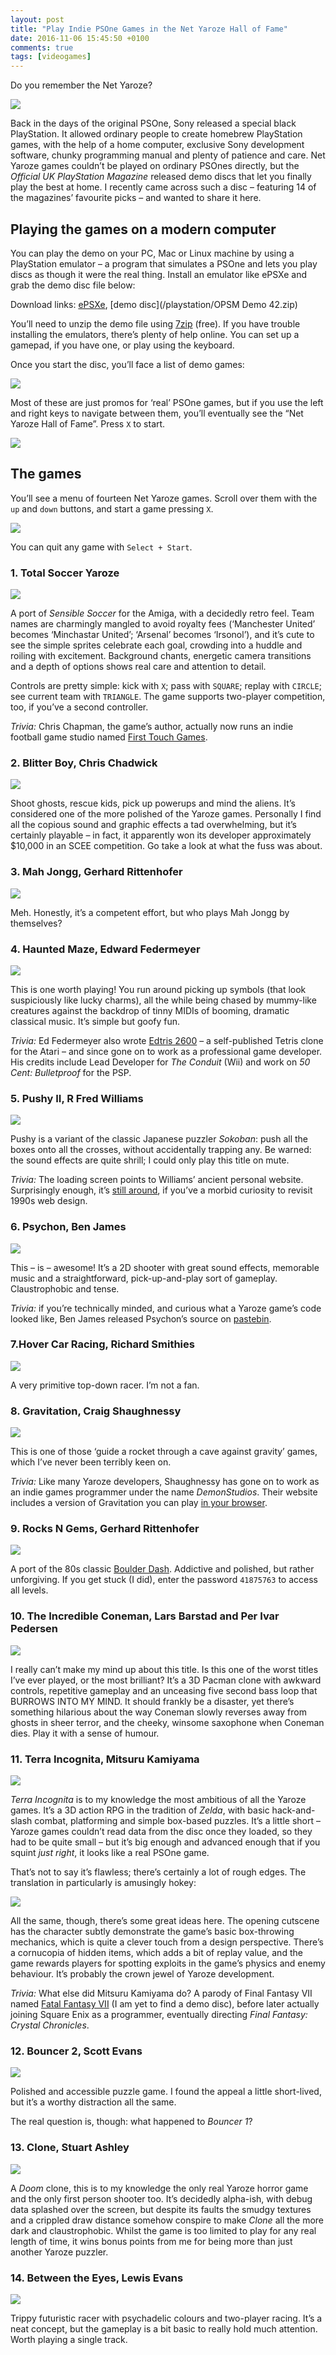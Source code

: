 ```yaml
---
layout: post
title: "Play Indie PSOne Games in the Net Yaroze Hall of Fame"
date: 2016-11-06 15:45:50 +0100
comments: true
tags: [videogames]
---
```

Do you remember the Net Yaroze?

![](/images/2016/Net-Yaroze-Full-Sdk-Med.jpg)

Back in the days of the original PSOne, Sony released a special black PlayStation. It allowed ordinary people to create homebrew PlayStation games, with the help of a home computer, exclusive Sony development software, chunky programming manual and plenty of patience and care. Net Yaroze games couldn’t be played on ordinary PSOnes directly, but the _Official UK PlayStation Magazine_ released demo discs that let you finally play the best at home. I recently came across such a disc – featuring 14 of the magazines’ favourite picks – and wanted to share it here.
<!--more-->

Playing the games on a modern computer
--------------------------------------

You can play the demo on your PC, Mac or Linux machine by using a PlayStation emulator – a program that simulates a PSOne and lets you play discs as though it were the real thing. Install an emulator like ePSXe and grab the demo disc file below:

Download links: [ePSXe](http://www.epsxe.com/), [demo disc](/playstation/OPSM Demo 42.zip)

You’ll need to unzip the demo file using [7zip](http://www.7-zip.org/download.html) (free). If you have trouble installing the emulators, there’s plenty of help online. You can set up a gamepad, if you have one, or play using the keyboard.

Once you start the disc, you’ll face a list of demo games:

![](/images/2016/demo-1.png)

Most of these are just promos for ‘real’ PSOne games, but if you use the left and right keys to navigate between them, you’ll eventually see the “Net Yaroze Hall of Fame”. Press `X` to start.

![](/images/2016/demo-2.png)

The games
---------

You’ll see a menu of fourteen Net Yaroze games. Scroll over them with the `up` and `down` buttons, and start a game pressing `X`.

![](/images/2016/demo-3.png)

You can quit any game with `Select + Start`.

### 1\. Total Soccer Yaroze

![](/images/2016/demo-soccer.png)

A port of _Sensible Soccer_ for the Amiga, with a decidedly retro feel. Team names are charmingly mangled to avoid royalty fees (‘Manchester United’ becomes ‘Minchastar United’; ‘Arsenal’ becomes ‘Irsonol’), and it’s cute to see the simple sprites celebrate each goal, crowding into a huddle and roiling with excitement. Background chants, energetic camera transitions and a depth of options shows real care and attention to detail.

Controls are pretty simple: kick with `X`; pass with `SQUARE`; replay with `CIRCLE`; see current team with `TRIANGLE`. The game supports two-player competition, too, if you’ve a second controller.

_Trivia:_ Chris Chapman, the game’s author, actually now runs an indie football game studio named [First Touch Games](http://www.firsttouchgames.com).

### 2\. Blitter Boy, Chris Chadwick

![](/images/2016/demo-blitter.jpg)

Shoot ghosts, rescue kids, pick up powerups and mind the aliens. It’s considered one of the more polished of the Yaroze games. Personally I find all the copious sound and graphic effects a tad overwhelming, but it’s certainly playable – in fact, it apparently won its developer approximately $10,000 in an SCEE competition. Go take a look at what the fuss was about.

### 3\. Mah Jongg, Gerhard Rittenhofer

![](/images/2016/demo-mj.png)

Meh. Honestly, it’s a competent effort, but who plays Mah Jongg by themselves?

### 4\. Haunted Maze, Edward Federmeyer

![](/images/2016/demo-haunt.png)

This is one worth playing! You run around picking up symbols (that look suspiciously like lucky charms), all the while being chased by mummy-like creatures against the backdrop of tinny MIDIs of booming, dramatic classical music. It’s simple but goofy fun.

_Trivia:_ Ed Federmeyer also wrote [Edtris 2600](http://www.atari2600homebrew.com/edtris-2600.html) – a self-published Tetris clone for the Atari – and since gone on to work as a professional game developer. His credits include Lead Developer for _The Conduit_ (Wii) and work on _50 Cent: Bulletproof_ for the PSP.

### 5\. Pushy II, R Fred Williams

![](/images/2016/demo-pushy.jpg)

Pushy is a variant of the classic Japanese puzzler _Sokoban_: push all the boxes onto all the crosses, without accidentally trapping any. Be warned: the sound effects are quite shrill; I could only play this title on mute.

_Trivia:_ The loading screen points to Williams’ ancient personal website. Surprisingly enough, it’s [still around](http://www.argonet.co.uk/users/rfredw), if you’ve a morbid curiosity to revisit 1990s web design.

### 6\. Psychon, Ben James

![](/images/2016/demo-psychon.png)

This – is – awesome! It’s a 2D shooter with great sound effects, memorable music and a straightforward, pick-up-and-play sort of gameplay. Claustrophobic and tense.

_Trivia:_ if you’re technically minded, and curious what a Yaroze game’s code looked like, Ben James released Psychon’s source on [pastebin](http://pastebin.com/TduDxU0h).

### 7.Hover Car Racing, Richard Smithies

![](/images/2016/demo-hover.png)

A very primitive top-down racer. I’m not a fan.

### 8\. Gravitation, Craig Shaughnessy

![](/images/2016/demo-grav.jpg)

This is one of those ‘guide a rocket through a cave against gravity’ games, which I’ve never been terribly keen on.

_Trivia:_ Like many Yaroze developers, Shaughnessy has gone on to work as an indie games programmer under the name _DemonStudios_. Their website includes a version of Gravitation you can play [in your browser](http://www.demonstudios.com/gravitation.html).

### 9\. Rocks N Gems, Gerhard Rittenhofer

![](/images/2016/demo-rocks.png)

A port of the 80s classic [Boulder Dash](https://www.youtube.com/watch?v=ChSKLFgpu0Q). Addictive and polished, but rather unforgiving. If you get stuck (I did), enter the password `41875763` to access all levels.

### 10\. The Incredible Coneman, Lars Barstad and Per Ivar Pedersen

![](/images/2016/demo-cone.png)

I really can’t make my mind up about this title. Is this one of the worst titles I’ve ever played, or the most brilliant? It’s a 3D Pacman clone with awkward controls, repetitive gameplay and an unceasing five second bass loop that BURROWS INTO MY MIND. It should frankly be a disaster, yet there’s something hilarious about the way Coneman slowly reverses away from ghosts in sheer terror, and the cheeky, winsome saxophone when Coneman dies. Play it with a sense of humour.

### 11\. Terra Incognita, Mitsuru Kamiyama

![](/images/2016/demo-terra-1.png)

_Terra Incognita_ is to my knowledge the most ambitious of all the Yaroze games. It’s a 3D action RPG in the tradition of _Zelda_, with basic hack-and-slash combat, platforming and simple box-based puzzles. It’s a little short – Yaroze games couldn’t read data from the disc once they loaded, so they had to be quite small – but it’s big enough and advanced enough that if you squint _just right_, it looks like a real PSOne game.

That’s not to say it’s flawless; there’s certainly a lot of rough edges. The translation in particularly is amusingly hokey:

![](/images/2016/demo-terra-2.png)

All the same, though, there’s some great ideas here. The opening cutscene has the character subtly demonstrate the game’s basic box-throwing mechanics, which is quite a clever touch from a design perspective. There’s a cornucopia of hidden items, which adds a bit of replay value, and the game rewards players for spotting exploits in the game’s physics and enemy behaviour. It’s probably the crown jewel of Yaroze development.

_Trivia:_ What else did Mitsuru Kamiyama do? A parody of Final Fantasy VII named [Fatal Fantasy VII](https://www.youtube.com/watch?v=uHFpNBOl004) (I am yet to find a demo disc), before later actually joining Square Enix as a programmer, eventually directing _Final Fantasy: Crystal Chronicles_.

### 12\. Bouncer 2, Scott Evans

![](/images/2016/demo-bouncer-2.png)

Polished and accessible puzzle game. I found the appeal a little short-lived, but it’s a worthy distraction all the same.

The real question is, though: what happened to _Bouncer 1_?

### 13\. Clone, Stuart Ashley

![](/images/2016/demo-clone.jpg)

A _Doom_ clone, this is to my knowledge the only real Yaroze horror game and the only first person shooter too. It’s decidedly alpha-ish, with debug data splashed over the screen, but despite its faults the smudgy textures and a crippled draw distance somehow conspire to make _Clone_ all the more dark and claustrophobic. Whilst the game is too limited to play for any real length of time, it wins bonus points from me for being more than just another Yaroze puzzler.

### 14\. Between the Eyes, Lewis Evans

![](/images/2016/demo-eyes.png)

Trippy futuristic racer with psychadelic colours and two-player racing. It’s a neat concept, but the gameplay is a bit basic to really hold much attention. Worth playing a single track.